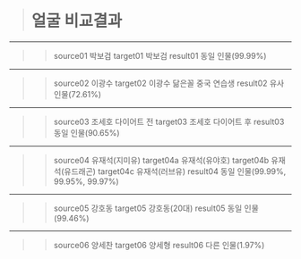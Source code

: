 > #  얼굴 비교결과
-------
> > source01 박보검
> > target01 박보검
> > result01 동일 인물(99.99%)
-------
> > source02 이광수
> > target02 이광수 닮은꼴 중국 연습생
> > result02 유사 인물(72.61%)
-------
> > source03 조세호 다이어트 전
> > target03 조세호 다이어트 후
> > result03 동일 인물(90.65%)
-------
> > source04 유재석(지미유)
> > target04a 유재석(유야호)
> > target04b 유재석(유드래곤)
> > target04c 유재석(러브유)
> > result04 동일 인물(99.99%, 99.95%, 99.97%)
-------
> > source05 강호동
> > target05 강호동(20대)
> > result05 동일 인물(99.46%)
-------
> > source06 양세찬
> > target06 양세형
> > result06 다른 인물(1.97%)
